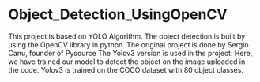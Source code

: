 # Object_Detection_UsingOpenCV
This project is based on YOLO Algorithm. The object detection is built by using the OpenCV library in python. The original project is done by Sergio Canu, founder of Pysource
The Yolov3 version is used in the project. Here, we have trained our model to detect the object on the image uploaded in the code. Yolov3 is trained on the COCO dataset with 80 object classes.
